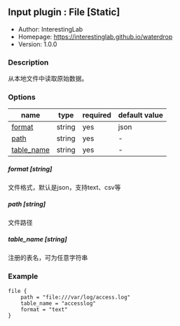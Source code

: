 ## Input plugin : File [Static]

* Author: InterestingLab
* Homepage: https://interestinglab.github.io/waterdrop
* Version: 1.0.0

### Description

从本地文件中读取原始数据。

### Options

| name | type | required | default value |
| --- | --- | --- | --- |
| [format](#format-string) | string | yes | json |
| [path](#path-string) | string | yes | - |
| [table_name](#table_name-string) | string | yes | - |

##### format [string]

文件格式，默认是json，支持text、csv等

##### path [string]

文件路径

##### table_name [string]

注册的表名，可为任意字符串

### Example

```
file {
    path = "file:///var/log/access.log"
    table_name = "accesslog"
    format = "text"
}
```
